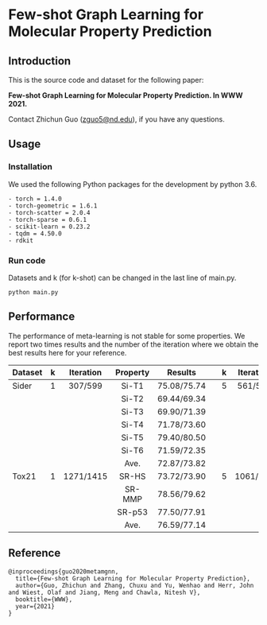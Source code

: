 # Few-shot Graph Learning for Molecular Property Prediction

## Introduction
This is the source code and dataset for the following paper: 

**Few-shot Graph Learning for Molecular Property Prediction. In WWW 2021.**

Contact Zhichun Guo (zguo5@nd.edu), if you have any questions.

## Usage

### Installation
We used the following Python packages for the development by python 3.6.
```
- torch = 1.4.0
- torch-geometric = 1.6.1
- torch-scatter = 2.0.4
- torch-sparse = 0.6.1
- scikit-learn = 0.23.2
- tqdm = 4.50.0
- rdkit
```
### Run code

Datasets and k (for k-shot) can be changed in the last line of main.py.
```
python main.py
```

## Performance
The performance of meta-learning is not stable for some properties. We report two times results and the number of the iteration where we obtain the best results here for your reference.

| Dataset    | k    | Iteration | Property   | Results   || k    | Iteration | Property  | Results   |
| ---------- | :-----------:  | :-----------: | :-----------: | :-----------:  | ---------- | :-----------:  | :-----------: | :-----------: | :-----------:  |
| Sider | 1 | 307/599 | Si-T1| 75.08/75.74 | | 5 | 561/585 | Si-T1 | 76.16/76.47 | 
|  |  | | Si-T2| 69.44/69.34 | |  | | Si-T2 | 68.90/69.77 | 
|  |  | | Si-T3| 69.90/71.39 | |  | | Si-T3 | 72.23/72.35 | 
|  |  | | Si-T4| 71.78/73.60 | |  | | Si-T4 | 74.40/74.51 | 
|  |  | | Si-T5| 79.40/80.50 | |  | | Si-T5 | 81.71/81.87 | 
|  |  | | Si-T6| 71.59/72.35 | |  | | Si-T6 | 74.90/73.34 | 
|  |  | | Ave.| 72.87/73.82 | |  | | Ave. | 74.74/74.70 | 
| Tox21 | 1 | 1271/1415 | SR-HS | 73.72/73.90 | | 5 | 1061/882 | SR-HS | 74.85/74.74 | 
|  |  | | SR-MMP | 78.56/79.62 | |  | | SR-MMP | 80.25/80.27 | 
|  |  | | SR-p53| 77.50/77.91 | |  | | SR-p53 | 78.86/79.14 | 
|  |  | | Ave.| 76.59/77.14 | |  | | Ave. | 77.99/78.05 | 



## Reference

```
@inproceedings{guo2020metamgnn,
  title={Few-shot Graph Learning for Molecular Property Prediction},
  author={Guo, Zhichun and Zhang, Chuxu and Yu, Wenhao and Herr, John and Wiest, Olaf and Jiang, Meng and Chawla, Nitesh V},
  booktitle={WWW},
  year={2021}
}
```

